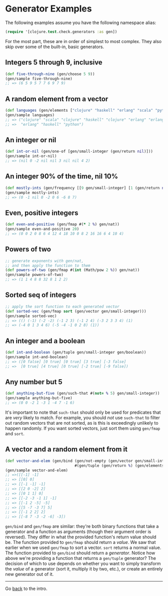 # Generator Examples

The following examples assume you have the following namespace alias:

```clojure
(require '[clojure.test.check.generators :as gen])
```

For the most part, these are in order of simplest to most complex. They also
skip over some of the built-in, basic generators.

## Integers 5 through 9, inclusive

```clojure
(def five-through-nine (gen/choose 5 9))
(gen/sample five-through-nine)
;; => (6 5 9 5 7 7 6 9 7 9)
```

## A random element from a vector

```clojure
(def languages (gen/elements ["clojure" "haskell" "erlang" "scala" "python"]))
(gen/sample languages)
;; => ("clojure" "scala" "clojure" "haskell" "clojure" "erlang" "erlang"
;; =>  "erlang" "haskell" "python")
```

## An integer or nil

```clojure
(def int-or-nil (gen/one-of [gen/small-integer (gen/return nil)]))
(gen/sample int-or-nil)
;; => (nil 0 -2 nil nil 3 nil nil 4 2)
```

## An integer 90% of the time, nil 10%

```clojure
(def mostly-ints (gen/frequency [[9 gen/small-integer] [1 (gen/return nil)]]))
(gen/sample mostly-ints)
;; => (0 -1 nil 0 -2 0 6 -6 8 7)
```

## Even, positive integers

```clojure
(def even-and-positive (gen/fmap #(* 2 %) gen/nat))
(gen/sample even-and-positive 20)
;; => (0 0 2 0 8 6 4 12 4 18 10 0 8 2 16 16 6 4 10 4)
```

## Powers of two

```clojure
;; generate exponents with gen/nat,
;; and then apply the function to them
(def powers-of-two (gen/fmap #(int (Math/pow 2 %)) gen/nat))
(gen/sample powers-of-two)
;; => (1 1 4 8 8 32 8 1 2 2)
```

## Sorted seq of integers

```clojure
;; apply the sort function to each generated vector
(def sorted-vec (gen/fmap sort (gen/vector gen/small-integer)))
(gen/sample sorted-vec)
;; => (() (-1) (-2 -2) (-1 2 3) (-1 2 4) (-3 2 3 3 4) (1)
;; => (-4 0 1 3 4 6) (-5 -4 -1 0 2 8) (1))
```

## An integer and a boolean

```clojure
(def int-and-boolean (gen/tuple gen/small-integer gen/boolean))
(gen/sample int-and-boolean)
;; => ([0 false] [0 true] [0 true] [3 true] [-3 false]
;; =>  [0 true] [4 true] [0 true] [-2 true] [-9 false])
```

## Any number but 5

```clojure
(def anything-but-five (gen/such-that #(not= % 5) gen/small-integer))
(gen/sample anything-but-five)
;; => (0 0 -2 1 -3 1 -4 7 -1 6)
```

It's important to note that `such-that` should only be used for predicates that
are _very_ likely to match. For example, you should _not_ use `such-that` to
filter out random vectors that are not sorted, as is this is exceedingly
unlikely to happen randomly. If you want sorted vectors, just sort them using
`gen/fmap` and `sort`.

## A vector and a random element from it

```clojure
(def vector-and-elem (gen/bind (gen/not-empty (gen/vector gen/small-integer))
                               #(gen/tuple (gen/return %) (gen/elements %))))
(gen/sample vector-and-elem)
;; =>([[-1] -1]
;; => [[0] 0]
;; => [[-1 -1] -1]
;; => [[2 0 -2] 2]
;; => [[0 1 1] 0]
;; => [[-2 -3 -1 1] -1]
;; => [[-1 2 -5] -5]
;; => [[5 -7 -3 7] 5]
;; => [[-1 2 2] 2]
;; => [[-8 7 -3 -2 -6] -3])
```

`gen/bind` and `gen/fmap` are similar: they're both binary functions that take
a generator and a function as arguments (though their argument order is
reversed). They differ in what the provided function's return value should be.
The function provided to `gen/fmap` should return a _value_. We saw that
earlier when we used `gen/fmap` to sort a vector. `sort` returns a normal
value. The function provided to `gen/bind` should return a _generator_. Notice
how above we're providing a function that returns a `gen/tuple` generator? The
decision of which to use depends on whether you want to simply transform the
_value_ of a generator (sort it, multiply it by two, etc.), or create an
entirely new generator out of it.

---

Go [back](intro.md) to the intro.
